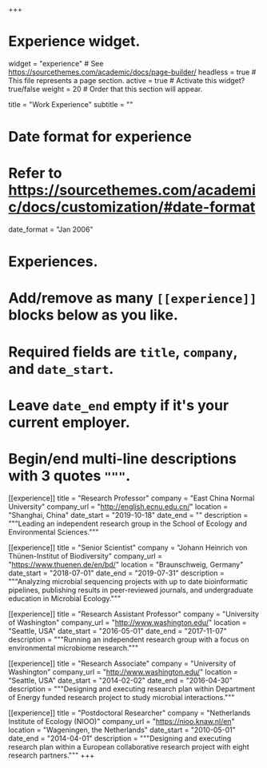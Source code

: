 +++
# Experience widget.
widget = "experience"  # See https://sourcethemes.com/academic/docs/page-builder/
headless = true  # This file represents a page section.
active = true  # Activate this widget? true/false
weight = 20  # Order that this section will appear.

title = "Work Experience"
subtitle = ""

# Date format for experience
#   Refer to https://sourcethemes.com/academic/docs/customization/#date-format
date_format = "Jan 2006"

# Experiences.
#   Add/remove as many `[[experience]]` blocks below as you like.
#   Required fields are `title`, `company`, and `date_start`.
#   Leave `date_end` empty if it's your current employer.
#   Begin/end multi-line descriptions with 3 quotes `"""`.
[[experience]]
  title = "Research Professor"
  company = "East China Normal University"
  company_url = "http://english.ecnu.edu.cn/"
  location = "Shanghai, China"
  date_start = "2019-10-18"
  date_end = ""
  description = """Leading an independent research group in the                        School of Ecology and Environmental Sciences."""

[[experience]]
  title = "Senior Scientist"
  company = "Johann Heinrich von Thünen-Institut of Biodiversity"
  company_url = "https://www.thuenen.de/en/bd/"
  location = "Braunschweig, Germany"
  date_start = "2018-07-01"
  date_end = "2019-07-31"
  description = """Analyzing microbial sequencing projects with up to                    date bioinformatic pipelines, publishing results                     in peer-reviewed journals, and undergraduate                         education in Microbial Ecology."""

[[experience]]
  title = "Research Assistant Professor"
  company = "University of Washington"
  company_url = "http://www.washington.edu/"
  location = "Seattle, USA"
  date_start = "2016-05-01"
  date_end = "2017-11-07"
  description = """Running an independent research group with a focus                    on environmental microbiome research."""
  
[[experience]]
  title = "Research Associate"
  company = "University of Washington"
  company_url = "http://www.washington.edu/"
  location = "Seattle, USA"
  date_start = "2014-02-02"
  date_end = "2016-04-30"
  description = """Designing and executing research plan within                         Department of Energy funded research project to                      study microbial interactions."""

[[experience]]
  title = "Postdoctoral Researcher"
  company = "Netherlands Institute of Ecology (NIOO)"
  company_url = "https://nioo.knaw.nl/en"
  location = "Wageningen, the Netherlands"
  date_start = "2010-05-01"
  date_end = "2014-04-01"
  description = """Designing and executing research plan within a                       European collaborative research project with eight                    research partners."""
+++
